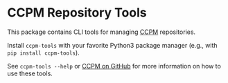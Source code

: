 # CCPM Repository Tools

This package contains CLI tools for managing [CCPM](https://github.com/Deleranax/ccpm) repositories.

Install `ccpm-tools` with your favorite Python3 package manager (e.g., with `pip install ccpm-tools`).

See `ccpm-tools --help` or [CCPM on GitHub](https://github.com/Deleranax/ccpm) for more information on how to use these tools.